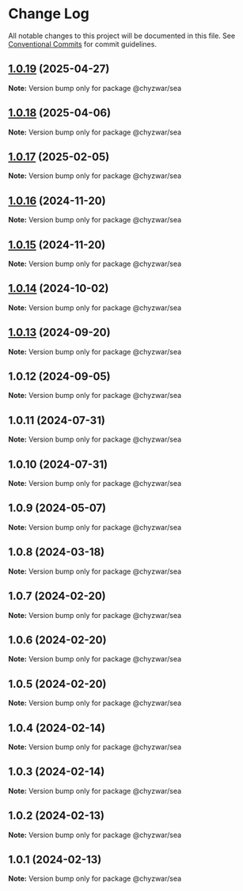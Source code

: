 # Change Log

All notable changes to this project will be documented in this file.
See [Conventional Commits](https://conventionalcommits.org) for commit guidelines.

## [1.0.19](https://github.com/chyzwar/common/compare/@chyzwar/sea@1.0.18...@chyzwar/sea@1.0.19) (2025-04-27)

**Note:** Version bump only for package @chyzwar/sea

## [1.0.18](https://github.com/chyzwar/common/compare/@chyzwar/sea@1.0.17...@chyzwar/sea@1.0.18) (2025-04-06)

**Note:** Version bump only for package @chyzwar/sea

## [1.0.17](https://github.com/chyzwar/common/compare/@chyzwar/sea@1.0.16...@chyzwar/sea@1.0.17) (2025-02-05)

**Note:** Version bump only for package @chyzwar/sea

## [1.0.16](https://github.com/chyzwar/common/compare/@chyzwar/sea@1.0.15...@chyzwar/sea@1.0.16) (2024-11-20)

**Note:** Version bump only for package @chyzwar/sea

## [1.0.15](https://github.com/chyzwar/common/compare/@chyzwar/sea@1.0.14...@chyzwar/sea@1.0.15) (2024-11-20)

**Note:** Version bump only for package @chyzwar/sea

## [1.0.14](https://github.com/chyzwar/common/compare/@chyzwar/sea@1.0.13...@chyzwar/sea@1.0.14) (2024-10-02)

**Note:** Version bump only for package @chyzwar/sea

## [1.0.13](https://github.com/chyzwar/common/compare/@chyzwar/sea@1.0.12...@chyzwar/sea@1.0.13) (2024-09-20)

**Note:** Version bump only for package @chyzwar/sea

## 1.0.12 (2024-09-05)

**Note:** Version bump only for package @chyzwar/sea

## 1.0.11 (2024-07-31)

**Note:** Version bump only for package @chyzwar/sea

## 1.0.10 (2024-07-31)

**Note:** Version bump only for package @chyzwar/sea

## 1.0.9 (2024-05-07)

**Note:** Version bump only for package @chyzwar/sea

## 1.0.8 (2024-03-18)

**Note:** Version bump only for package @chyzwar/sea

## 1.0.7 (2024-02-20)

**Note:** Version bump only for package @chyzwar/sea

## 1.0.6 (2024-02-20)

**Note:** Version bump only for package @chyzwar/sea

## 1.0.5 (2024-02-20)

**Note:** Version bump only for package @chyzwar/sea

## 1.0.4 (2024-02-14)

**Note:** Version bump only for package @chyzwar/sea

## 1.0.3 (2024-02-14)

**Note:** Version bump only for package @chyzwar/sea

## 1.0.2 (2024-02-13)

**Note:** Version bump only for package @chyzwar/sea

## 1.0.1 (2024-02-13)

**Note:** Version bump only for package @chyzwar/sea
